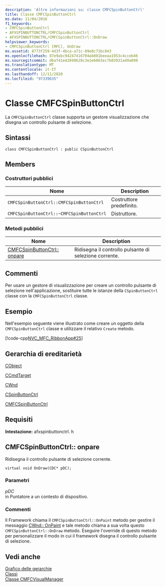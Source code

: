 ```yaml
---
description: 'Altre informazioni su: classe CMFCSpinButtonCtrl'
title: Classe CMFCSpinButtonCtrl
ms.date: 11/04/2016
f1_keywords:
- CMFCSpinButtonCtrl
- AFXSPINBUTTONCTRL/CMFCSpinButtonCtrl
- AFXSPINBUTTONCTRL/CMFCSpinButtonCtrl::OnDraw
helpviewer_keywords:
- CMFCSpinButtonCtrl [MFC], OnDraw
ms.assetid: 8773f259-4d3f-4bca-a71c-09e0c71bc843
ms.openlocfilehash: 87e9abc94247416704ab801beeaa1953c4cceb46
ms.sourcegitcommit: d6af41e42699628c3e2e6063ec7b03931a49a098
ms.translationtype: MT
ms.contentlocale: it-IT
ms.lasthandoff: 12/11/2020
ms.locfileid: "97339635"
---
```

# <a name="cmfcspinbuttonctrl-class"></a>Classe CMFCSpinButtonCtrl

La `CMFCSpinButtonCtrl` classe supporta un gestore visualizzazione che disegna un controllo pulsante di selezione.

## <a name="syntax"></a>Sintassi

```
class CMFCSpinButtonCtrl : public CSpinButtonCtrl
```

## <a name="members"></a>Members

### <a name="public-constructors"></a>Costruttori pubblici

|Nome|Description|
|----------|-----------------|
|`CMFCSpinButtonCtrl::CMFCSpinButtonCtrl`|Costruttore predefinito.|
|`CMFCSpinButtonCtrl::~CMFCSpinButtonCtrl`|Distruttore.|

### <a name="public-methods"></a>Metodi pubblici

|Nome|Description|
|----------|-----------------|
|[CMFCSpinButtonCtrl:: onpare](#ondraw)|Ridisegna il controllo pulsante di selezione corrente.|

## <a name="remarks"></a>Commenti

Per usare un gestore di visualizzazione per creare un controllo pulsante di selezione nell'applicazione, sostituire tutte le istanze della `CSpinButtonCtrl` classe con la `CMFCSpinButtonCtrl` classe.

## <a name="example"></a>Esempio

Nell'esempio seguente viene illustrato come creare un oggetto della `CMFCSpinButtonCtrl` classe e utilizzare il relativo `Create` metodo.

[!code-cpp[NVC_MFC_RibbonApp#25](../../mfc/reference/codesnippet/cpp/cmfcspinbuttonctrl-class_1.cpp)]

## <a name="inheritance-hierarchy"></a>Gerarchia di ereditarietà

[CObject](../../mfc/reference/cobject-class.md)

[CCmdTarget](../../mfc/reference/ccmdtarget-class.md)

[CWnd](../../mfc/reference/cwnd-class.md)

[CSpinButtonCtrl](../../mfc/reference/cspinbuttonctrl-class.md)

[CMFCSpinButtonCtrl](../../mfc/reference/cmfcspinbuttonctrl-class.md)

## <a name="requirements"></a>Requisiti

**Intestazione:** afxspinbuttonctrl. h

## <a name="cmfcspinbuttonctrlondraw"></a><a name="ondraw"></a> CMFCSpinButtonCtrl:: onpare

Ridisegna il controllo pulsante di selezione corrente.

```
virtual void OnDraw(CDC* pDC);
```

### <a name="parameters"></a>Parametri

*pDC*<br/>
in Puntatore a un contesto di dispositivo.

### <a name="remarks"></a>Commenti

Il Framework chiama il `CMFCSpinButtonCtrl::OnPaint` metodo per gestire il messaggio [CWnd:: OnPaint](../../mfc/reference/cwnd-class.md#onpaint) e tale metodo chiama a sua volta questo `CMFCSpinButtonCtrl::OnDraw` metodo. Eseguire l'override di questo metodo per personalizzare il modo in cui il framework disegna il controllo pulsante di selezione.

## <a name="see-also"></a>Vedi anche

[Grafico delle gerarchie](../../mfc/hierarchy-chart.md)<br/>
[Classi](../../mfc/reference/mfc-classes.md)<br/>
[Classe CMFCVisualManager](../../mfc/reference/cmfcvisualmanager-class.md)
